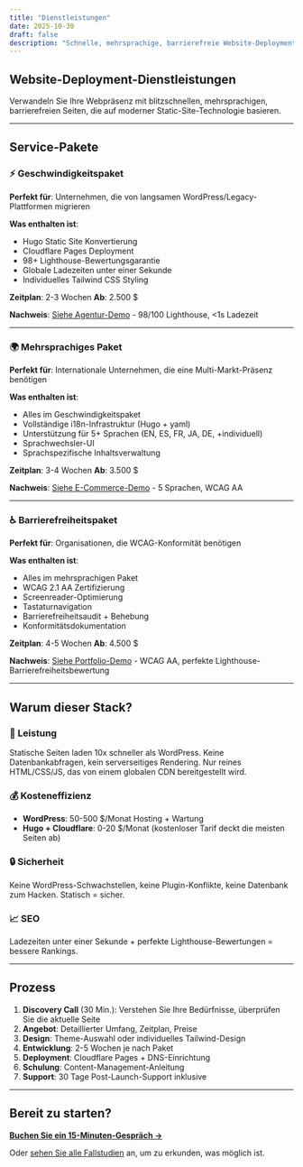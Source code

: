 ```yaml
---
title: "Dienstleistungen"
date: 2025-10-30
draft: false
description: "Schnelle, mehrsprachige, barrierefreie Website-Deployment-Services. Vom Konzept bis zur Produktion in Wochen, nicht Monaten."
---
```


## Website-Deployment-Dienstleistungen

Verwandeln Sie Ihre Webpräsenz mit blitzschnellen, mehrsprachigen, barrierefreien Seiten, die auf moderner Static-Site-Technologie basieren.

---

## Service-Pakete

### ⚡ Geschwindigkeitspaket
**Perfekt für**: Unternehmen, die von langsamen WordPress/Legacy-Plattformen migrieren

**Was enthalten ist**:
- Hugo Static Site Konvertierung
- Cloudflare Pages Deployment
- 98+ Lighthouse-Bewertungsgarantie
- Globale Ladezeiten unter einer Sekunde
- Individuelles Tailwind CSS Styling

**Zeitplan**: 2-3 Wochen
**Ab**: 2.500 $

**Nachweis**: [Siehe Agentur-Demo](../demos/demo-1-agency/) - 98/100 Lighthouse, <1s Ladezeit

---

### 🌍 Mehrsprachiges Paket
**Perfekt für**: Internationale Unternehmen, die eine Multi-Markt-Präsenz benötigen

**Was enthalten ist**:
- Alles im Geschwindigkeitspaket
- Vollständige i18n-Infrastruktur (Hugo + yaml)
- Unterstützung für 5+ Sprachen (EN, ES, FR, JA, DE, +individuell)
- Sprachwechsler-UI
- Sprachspezifische Inhaltsverwaltung

**Zeitplan**: 3-4 Wochen
**Ab**: 3.500 $

**Nachweis**: [Siehe E-Commerce-Demo](../demos/demo-3-ecommerce/) - 5 Sprachen, WCAG AA

---

### ♿ Barrierefreiheitspaket
**Perfekt für**: Organisationen, die WCAG-Konformität benötigen

**Was enthalten ist**:
- Alles im mehrsprachigen Paket
- WCAG 2.1 AA Zertifizierung
- Screenreader-Optimierung
- Tastaturnavigation
- Barrierefreiheitsaudit + Behebung
- Konformitätsdokumentation

**Zeitplan**: 4-5 Wochen
**Ab**: 4.500 $

**Nachweis**: [Siehe Portfolio-Demo](../demos/demo-4-portfolio/) - WCAG AA, perfekte Lighthouse-Barrierefreiheitsbewertung

---

## Warum dieser Stack?

### 🚀 Leistung
Statische Seiten laden 10x schneller als WordPress. Keine Datenbankabfragen, kein serverseitiges Rendering. Nur reines HTML/CSS/JS, das von einem globalen CDN bereitgestellt wird.

### 💰 Kosteneffizienz
- **WordPress**: 50-500 $/Monat Hosting + Wartung
- **Hugo + Cloudflare**: 0-20 $/Monat (kostenloser Tarif deckt die meisten Seiten ab)

### 🔒 Sicherheit
Keine WordPress-Schwachstellen, keine Plugin-Konflikte, keine Datenbank zum Hacken. Statisch = sicher.

### 📈 SEO
Ladezeiten unter einer Sekunde + perfekte Lighthouse-Bewertungen = bessere Rankings.

---

## Prozess

1. **Discovery Call** (30 Min.): Verstehen Sie Ihre Bedürfnisse, überprüfen Sie die aktuelle Seite
2. **Angebot**: Detaillierter Umfang, Zeitplan, Preise
3. **Design**: Theme-Auswahl oder individuelles Tailwind-Design
4. **Entwicklung**: 2-5 Wochen je nach Paket
5. **Deployment**: Cloudflare Pages + DNS-Einrichtung
6. **Schulung**: Content-Management-Anleitung
7. **Support**: 30 Tage Post-Launch-Support inklusive

---

## Bereit zu starten?

[**Buchen Sie ein 15-Minuten-Gespräch →**](#contact)

Oder [sehen Sie alle Fallstudien](../demos/) an, um zu erkunden, was möglich ist.
